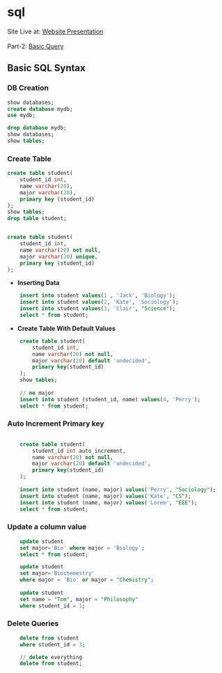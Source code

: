 # sql

Site Live at: <a href="https://abdulmukit98.github.io/sql"> Website Presentation </a> <br><br>
Part-2: [Basic Query](https://github.com/abdulmukit98/sql/blob/main/basic_queries.md)

## Basic SQL Syntax
### DB Creation

```sql
show databases;
create database mydb;
use mydb;

drop database mydb;
show databases;
show tables;
```

### Create Table
```sql
create table student(
    student_id int,
    name varchar(20),
    major varchar(20),
    primary key (student_id)
);
show tables;
drop table student;


create table student(
    student_id int,
    name varchar(20) not null,       
    major varchar(20) unique,
    primary key (student_id)
);

```

- **Inserting Data**

```sql
    insert into student values(1 , 'Jack', 'Biology');
    insert into student values(2, 'Kate', 'Sociology');
    insert into student values(3, 'Clair', "Science");
    select * from student;

```

- **Create Table With Default Values**

```sql
    create table student(
        student_id int,
        name varchar(20) not null,
        major varchar(20) default 'undecided',
        primary key(student_id)
    );
    show tables;
    
    // no major 
    insert into student (student_id, name) values(4, 'Perry');
    select * from student;

```

### Auto Increment Primary key

```sql

    create table student(
        student_id int auto_increment, 
        name varchar(20) not null,
        major varchar(20) default 'undecided',
        primary key(student_id)
    );
    
    insert into student (name, major) values('Perry', "Sociology");
    insert into student (name, major) values('Kate', "CS");
    insert into student (name, major) values('Lorem', "EEE");
    select * from student;

```

### Update a column value

```sql
    update student 
    set major='Bio' where major = 'Biology';
    select * from student;

    update student 
    set major='Biochemestry'
    where major = 'Bio' or major = "Chemistry";
    
    update student 
    set name = "Tom", major = "Philosophy"
    where student_id = 1;

```

### Delete Queries
```sql
    delete from student 
    where student_id = 3;

    // delete everything
    delete from student;

```
